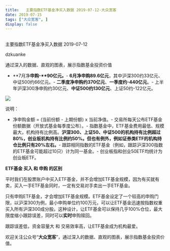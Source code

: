 ```yaml
---
title:   主要指数ETF基金净买入数据 2019-07-12-大众宽客
date: 2019-07-15
tags: ["大众宽客", ]
display: false
---
```



## 



主要指数ETF基金净买入数据 2019-07-12




dzkuanke




通过深入的数据、直观的图表，展示指数基金投资价值

- **7月净<strong style="text-align: left;white-space: normal;">申购-**90亿元。</strong>- **6月净申购89.6亿元**，其中沪深300约33亿元、中证500约66亿元。- **二季度净申购约370亿元**、**一季度约-440亿元**。- 上半年沪深300净申购约30亿元、**中证500约130亿元**、上证50约-122亿元。


<img class="rich_pages" data-ratio="1.4630872483221478" data-s="300,640" src="https://mmbiz.qpic.cn/mmbiz_png/PKw3FQPmhIgS4dkzpvM8MrM6wZCFWtiaVPPIr22TYibKx8KDIIKpf1IW7Ym1vTWUxvV5a02ibNBUJFYKUAcWekibWA/640?wx_fmt=png" data-type="png" data-w="894" style=""/>



说明：
- 净申购金额 = (当前份额 - 上期份额) x 当前净值。- 交易所每天公布ETF基金份额数据（开放式基金每季度公布）。- 指数基金中，ETF基金费用最低、规模最大，机构持有比例高。**沪深300、上证50、中证500的机构持有比例超过80%，创业板机构持有比例约50%。但也有例外，例如证券类ETF的机构持仓比例只有20%左右。**- 跟踪相同指数的ETF基金（例如，跟踪沪深300指数的ETF基金可能超过10只）计为同一基金。- 创业板指和创业50ETF均统计为创业板ETF。






**ETF基金 买入 和 申购 的区别**



平时我们在股票账户中买入ETF基金，并不会增加ETF基金规模，因为有买就有卖，买入一手ETF基金同时，一定有交易对手卖出一手ETF基金。



只有申购ETF基金，才会增加ETF基金规模。ETF基金设定了一个较高的申购门限，以沪深300为例，最小申购单位约100万元，可以让ETF基金迅速按指数权重买入所有沪深300成分股。这种设计，让ETF基金可以保持几乎100%仓位，最大限度缩小跟踪误差，同时可以**实时**申购赎回。



跟踪误差低，资金容量大&nbsp;和 交易效率高，让ETF基金成为机构最爱。





欢迎关注公众号“**大众宽客**”，通过深入的数据、直观的图表，展示指数基金投资价值。